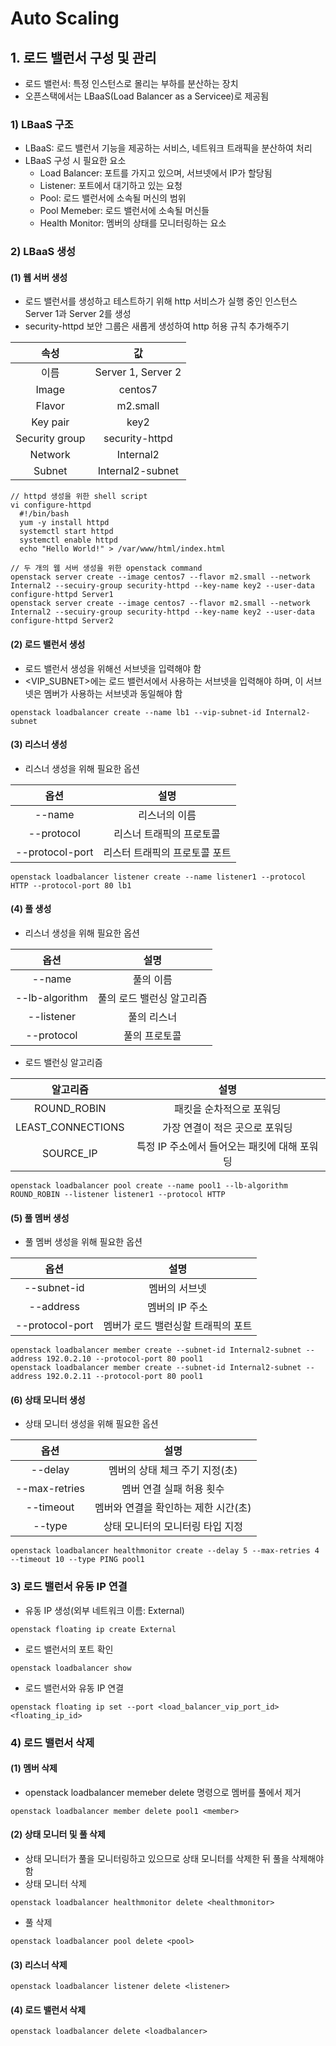 # Auto Scaling
## 1. 로드 밸런서 구성 및 관리
- 로드 밸런서: 특정 인스턴스로 몰리는 부하를 분산하는 장치
- 오픈스택에서는 LBaaS(Load Balancer as a Servicee)로 제공됨

### 1) LBaaS 구조
- LBaaS: 로드 밸런서 기능을 제공하는 서비스, 네트워크 트래픽을 분산하여 처리
- LBaaS 구성 시 필요한 요소
  - Load Balancer: 포트를 가지고 있으며, 서브넷에서 IP가 할당됨
  - Listener: 포트에서 대기하고 있는 요청
  - Pool: 로드 밸런서에 소속될 머신의 범위
  - Pool Memeber: 로드 밸런서에 소속될 머신들
  - Health Monitor: 멤버의 상태를 모니터링하는 요소

### 2) LBaaS 생성
#### (1) 웹 서버 생성  
- 로드 밸런서를 생성하고 테스트하기 위해 http 서비스가 실행 중인 인스턴스 Server 1과 Server 2를 생성    
- security-httpd 보안 그룹은 새롭게 생성하여 http 허용 규칙 추가해주기    

|속성|값|
|:------:|:------:|
|이름|Server 1, Server 2|
|Image|centos7|
|Flavor|m2.small|
|Key pair|key2|
|Security group|security-httpd|
|Network|Internal2|
|Subnet|Internal2-subnet|

```
// httpd 생성을 위한 shell script
vi configure-httpd
  #!/bin/bash
  yum -y install httpd
  systemctl start httpd
  systemctl enable httpd
  echo "Hello World!" > /var/www/html/index.html
  
// 두 개의 웹 서버 생성을 위한 openstack command  
openstack server create --image centos7 --flavor m2.small --network Internal2 --secuiry-group security-httpd --key-name key2 --user-data configure-httpd Server1
openstack server create --image centos7 --flavor m2.small --network Internal2 --secuiry-group security-httpd --key-name key2 --user-data configure-httpd Server2
```

#### (2) 로드 밸런서 생성
- 로드 밸런서 생성을 위해선 서브넷을 입력해야 함
- <VIP_SUBNET>에는 로드 밸런서에서 사용하는 서브넷을 입력해야 하며, 이 서브넷은 멤버가 사용하는 서브넷과 동일해야 함
```
openstack loadbalancer create --name lb1 --vip-subnet-id Internal2-subnet
```

#### (3) 리스너 생성
- 리스너 생성을 위해 필요한 옵션   

|옵션|설명|
|:-----:|:-----:|
|--name|리스너의 이름|
|--protocol|리스너 트래픽의 프로토콜|
|--protocol-port|리스터 트래픽의 프로토콜 포트|

```
openstack loadbalancer listener create --name listener1 --protocol HTTP --protocol-port 80 lb1
```

#### (4) 풀 생성
- 리스너 생성을 위해 필요한 옵션

|옵션|설명|
|:---:|:---:|
|--name|풀의 이름|
|--lb-algorithm|풀의 로드 밸런싱 알고리즘|
|--listener|풀의 리스너|
|--protocol|풀의 프로토콜|

- 로드 밸런싱 알고리즘

|알고리즘|설명|
|:---:|:---:|
|ROUND_ROBIN|패킷을 순차적으로 포워딩|
|LEAST_CONNECTIONS|가장 연결이 적은 곳으로 포워딩|
|SOURCE_IP|특정 IP 주소에서 들어오는 패킷에 대해 포워딩|

```
openstack loadbalancer pool create --name pool1 --lb-algorithm ROUND_ROBIN --listener listener1 --protocol HTTP
```

#### (5) 풀 멤버 생성
- 풀 멤버 생성을 위해 필요한 옵션

|옵션|설명|
|:-----:|:-----:|
|--subnet-id|멤버의 서브넷|
|--address|멤버의 IP 주소|
|--protocol-port|멤버가 로드 밸런싱할 트래픽의 포트|

```
openstack loadbalancer member create --subnet-id Internal2-subnet --address 192.0.2.10 --protocol-port 80 pool1
openstack loadbalancer member create --subnet-id Internal2-subnet --address 192.0.2.11 --protocol-port 80 pool1
```

#### (6) 상태 모니터 생성
- 상태 모니터 생성을 위해 필요한 옵션

|옵션|설명|
|:-----:|:-----:|
|--delay|멤버의 상태 체크 주기 지정(초)|
|--max-retries|멤버 연결 실패 허용 횟수|
|--timeout|멤버와 연결을 확인하는 제한 시간(초)|
|--type|상태 모니터의 모니터링 타입 지정|

```
openstack loadbalancer healthmonitor create --delay 5 --max-retries 4 --timeout 10 --type PING pool1
```

### 3) 로드 밸런서 유동 IP 연결
- 유동 IP 생성(외부 네트워크 이름: External)
```
openstack floating ip create External
```
- 로드 밸런서의 포트 확인
```
openstack loadbalancer show 
```
- 로드 밸런서와 유동 IP 연결
```
openstack floating ip set --port <load_balancer_vip_port_id> <floating_ip_id>
```

### 4) 로드 밸런서 삭제
#### (1) 멤버 삭제
- openstack loadbalancer memeber delete 명령으로 멤버를 풀에서 제거
```
openstack loadbalancer member delete pool1 <member>
```

#### (2) 상태 모니터 및 풀 삭제
- 상태 모니터가 풀을 모니터링하고 있으므로 상태 모니터를 삭제한 뒤 풀을 삭제해야 함
- 상태 모니터 삭제
```
openstack loadbalancer healthmonitor delete <healthmonitor>
```
- 풀 삭제   
```
openstack loadbalancer pool delete <pool>
```   
#### (3) 리스너 삭제   
```
openstack loadbalancer listener delete <listener>
```   

#### (4) 로드 밸런서 삭제
```
openstack loadbalancer delete <loadbalancer>
```
